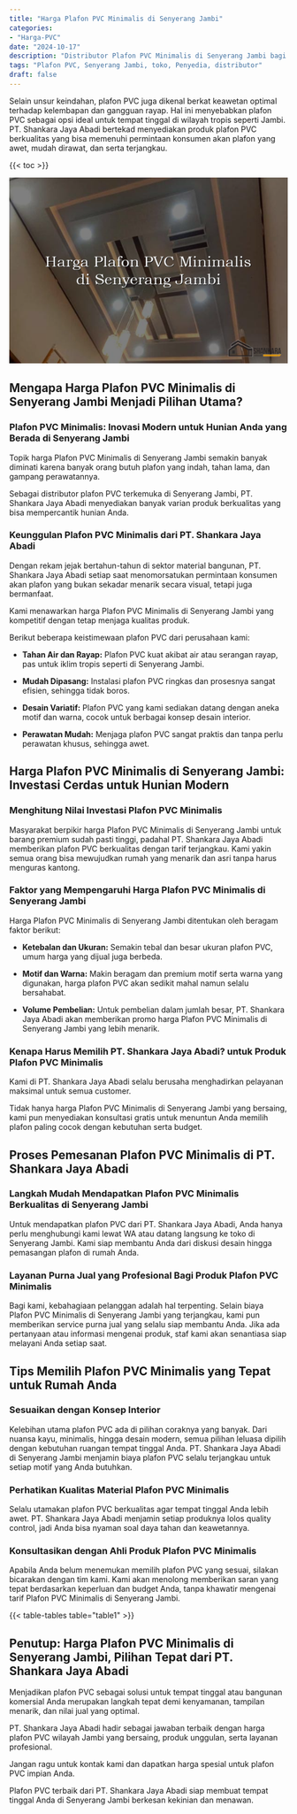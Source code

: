 ```yaml
---
title: "Harga Plafon PVC Minimalis di Senyerang Jambi"
categories: 
- "Harga-PVC"
date: "2024-10-17"
description: "Distributor Plafon PVC Minimalis di Senyerang Jambi bagi tempat tinggal, office, dan toko. Panel unggulan, variasi motif, variasi warna elegan, dengan servis penempatan oleh tenaga ahli profesional serta garansi resmi!|Layanan distribusi Plafon PVC Minimalis di Senyerang Jambi untuk kebutuhan hunian, office, maupun gerai, beserta panel unggulan dan instalasi oleh tenaga ahli berpengalaman serta garansi resmi.|Pilihan Plafon PVC Minimalis di Senyerang Jambi yang terbukti untuk tempat tinggal, perkantoran, serta gerai, bersama panel unggulan dan penempatan dikerjakan oleh teknisi profesional dan garansi resmi.|Penyediaan Plafon PVC Minimalis di Senyerang Jambi untuk hunian, perkantoran, serta toko, beserta panel terbaik dan penempatan oleh tim ahli, dilengkapi beserta garansi resmi.}"
tags: "Plafon PVC, Senyerang Jambi, toko, Penyedia, distributor"
draft: false
---
```


Selain unsur keindahan, plafon PVC juga dikenal berkat keawetan optimal terhadap kelembapan dan gangguan rayap. Hal ini menyebabkan plafon PVC sebagai opsi ideal untuk tempat tinggal di wilayah tropis seperti Jambi. PT. Shankara Jaya Abadi bertekad menyediakan produk plafon PVC berkualitas yang bisa memenuhi permintaan konsumen akan plafon yang awet, mudah dirawat, dan serta terjangkau.

{{< toc >}}

![Harga Plafon PVC Minimalis di Senyerang Jambi](/images/Harga-PVC/Harga-Plafon-PVC-Minimalis-di-Senyerang-Jambi.png)


## Mengapa Harga Plafon PVC Minimalis di Senyerang Jambi Menjadi Pilihan Utama?

### Plafon PVC Minimalis: Inovasi Modern untuk Hunian Anda yang Berada di Senyerang Jambi

Topik harga Plafon PVC Minimalis di Senyerang Jambi semakin banyak diminati karena banyak orang butuh plafon yang indah, tahan lama, dan gampang perawatannya.

Sebagai distributor plafon PVC terkemuka di Senyerang Jambi, PT. Shankara Jaya Abadi menyediakan banyak varian produk berkualitas yang bisa mempercantik hunian Anda.

### Keunggulan Plafon PVC Minimalis dari PT. Shankara Jaya Abadi

Dengan rekam jejak bertahun-tahun di sektor material bangunan, PT. Shankara Jaya Abadi setiap saat menomorsatukan permintaan konsumen akan plafon yang bukan sekadar menarik secara visual, tetapi juga bermanfaat.

Kami menawarkan harga Plafon PVC Minimalis di Senyerang Jambi yang kompetitif dengan tetap menjaga kualitas produk.

Berikut beberapa keistimewaan plafon PVC dari perusahaan kami:

- **Tahan Air dan Rayap:** Plafon PVC kuat akibat air atau serangan rayap, pas untuk iklim tropis seperti di Senyerang Jambi.

- **Mudah Dipasang:** Instalasi plafon PVC ringkas dan prosesnya sangat efisien, sehingga tidak boros.

- **Desain Variatif:** Plafon PVC yang kami sediakan datang dengan aneka motif dan warna, cocok untuk berbagai konsep desain interior.

- **Perawatan Mudah:** Menjaga plafon PVC sangat praktis dan tanpa perlu perawatan khusus, sehingga awet.

## Harga Plafon PVC Minimalis di Senyerang Jambi: Investasi Cerdas untuk Hunian Modern

### Menghitung Nilai Investasi Plafon PVC Minimalis

Masyarakat berpikir harga Plafon PVC Minimalis di Senyerang Jambi untuk barang premium sudah pasti tinggi, padahal PT. Shankara Jaya Abadi memberikan plafon PVC berkualitas dengan tarif terjangkau. Kami yakin semua orang bisa mewujudkan rumah yang menarik dan asri tanpa harus menguras kantong.

### Faktor yang Mempengaruhi Harga Plafon PVC Minimalis di Senyerang Jambi

Harga Plafon PVC Minimalis di Senyerang Jambi ditentukan oleh beragam faktor berikut:

- **Ketebalan dan Ukuran:** Semakin tebal dan besar ukuran plafon PVC, umum harga yang dijual juga berbeda.

- **Motif dan Warna:** Makin beragam dan premium motif serta warna yang digunakan, harga plafon PVC akan sedikit mahal namun selalu bersahabat.

- **Volume Pembelian:** Untuk pembelian dalam jumlah besar, PT. Shankara Jaya Abadi akan memberikan promo harga Plafon PVC Minimalis di Senyerang Jambi yang lebih menarik.

### Kenapa Harus Memilih PT. Shankara Jaya Abadi? untuk Produk Plafon PVC Minimalis

Kami di PT. Shankara Jaya Abadi selalu berusaha menghadirkan pelayanan maksimal untuk semua customer.

Tidak hanya harga Plafon PVC Minimalis di Senyerang Jambi yang bersaing, kami pun menyediakan konsultasi gratis untuk menuntun Anda memilih plafon paling cocok dengan kebutuhan serta budget.

## Proses Pemesanan Plafon PVC Minimalis di PT. Shankara Jaya Abadi

### Langkah Mudah Mendapatkan Plafon PVC Minimalis Berkualitas di Senyerang Jambi

Untuk mendapatkan plafon PVC dari PT. Shankara Jaya Abadi, Anda hanya perlu menghubungi kami lewat WA atau datang langsung ke toko di Senyerang Jambi. Kami siap membantu Anda dari diskusi desain hingga pemasangan plafon di rumah Anda.

### Layanan Purna Jual yang Profesional Bagi Produk Plafon PVC Minimalis

Bagi kami, kebahagiaan pelanggan adalah hal terpenting. Selain biaya Plafon PVC Minimalis di Senyerang Jambi yang terjangkau, kami pun memberikan service purna jual yang selalu siap membantu Anda. Jika ada pertanyaan atau informasi mengenai produk, staf kami akan senantiasa siap melayani Anda setiap saat.

## Tips Memilih Plafon PVC Minimalis yang Tepat untuk Rumah Anda

### Sesuaikan dengan Konsep Interior

Kelebihan utama plafon PVC ada di pilihan coraknya yang banyak. Dari nuansa kayu, minimalis, hingga desain modern, semua pilihan leluasa dipilih dengan kebutuhan ruangan tempat tinggal Anda. PT. Shankara Jaya Abadi di Senyerang Jambi menjamin biaya plafon PVC selalu terjangkau untuk setiap motif yang Anda butuhkan.

### Perhatikan Kualitas Material Plafon PVC Minimalis

Selalu utamakan plafon PVC berkualitas agar tempat tinggal Anda lebih awet. PT. Shankara Jaya Abadi menjamin setiap produknya lolos quality control, jadi Anda bisa nyaman soal daya tahan dan keawetannya.

### Konsultasikan dengan Ahli Produk Plafon PVC Minimalis

Apabila Anda belum menemukan memilih plafon PVC yang sesuai, silakan bicarakan dengan tim kami. Kami akan menolong memberikan saran yang tepat berdasarkan keperluan dan budget Anda, tanpa khawatir mengenai tarif Plafon PVC Minimalis di Senyerang Jambi.

{{< table-tables table="table1" >}}

## Penutup: Harga Plafon PVC Minimalis di Senyerang Jambi, Pilihan Tepat dari PT. Shankara Jaya Abadi

Menjadikan plafon PVC sebagai solusi untuk tempat tinggal atau bangunan komersial Anda merupakan langkah tepat demi kenyamanan, tampilan menarik, dan nilai jual yang optimal.

PT. Shankara Jaya Abadi hadir sebagai jawaban terbaik dengan harga plafon PVC wilayah Jambi yang bersaing, produk unggulan, serta layanan profesional.

Jangan ragu untuk kontak kami dan dapatkan harga spesial untuk plafon PVC impian Anda.

Plafon PVC terbaik dari PT. Shankara Jaya Abadi siap membuat tempat tinggal Anda di Senyerang Jambi berkesan kekinian dan menawan.